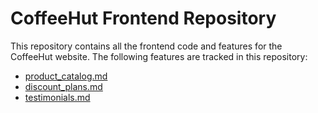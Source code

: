 # CoffeeHut Frontend Repository

This repository contains all the frontend code and features for the CoffeeHut website. The following features are tracked in this repository:

- [product_catalog.md](product_catalog.md)
- [discount_plans.md](discount_plans.md)
- [testimonials.md](testimonials.md)
